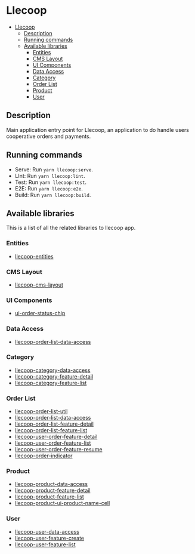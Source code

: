 # Llecoop

- [Llecoop](#llecoop)
  - [Description](#description)
  - [Running commands](#running-commands)
  - [Available libraries](#available-libraries)
    - [Entities](#entities)
    - [CMS Layout](#cms-layout)
    - [UI Components](#ui-components)
    - [Data Access](#data-access)
    - [Category](#category)
    - [Order List](#order-list)
    - [Product](#product)
    - [User](#user)

## Description

Main application entry point for Llecoop, an application to do handle users cooperative orders and payments.

## Running commands

- Serve: Run `yarn llecoop:serve`.
- LInt: Run `yarn llecoop:lint`.
- Test: Run `yarn llecoop:test`.
- E2E: Run `yarn llecoop:e2e`.
- Build: Run `yarn llecoop:build`.

## Available libraries

This is a list of all the related libraries to llecoop app.

### Entities

- [llecoop-entities](../../libs/llecoop/entities/README.md)

### CMS Layout

- [llecoop-cms-layout](../../libs/llecoop/cms-layout/README.md)

### UI Components

- [ui-order-status-chip](../../libs/llecoop/ui/order-status-chip/README.md)

### Data Access

- [llecoop-order-list-data-access](../../libs/llecoop/order-list/data-access/README.md)

### Category

- [llecoop-category-data-access](../../libs/llecoop/category/data-access/README.md)
- [llecoop-category-feature-detail](../../libs/llecoop/category/feature/detail/README.md)
- [llecoop-category-feature-list](../../libs/llecoop/category/feature/list/README.md)

### Order List

- [llecoop-order-list-util](../../libs/llecoop/order-list/util/README.md)
- [llecoop-order-list-data-access](../../libs/llecoop/order-list/data-access/README.md)
- [llecoop-order-list-feature-detail](../../libs/llecoop/order-list/feature/detail/README.md)
- [llecoop-order-list-feature-list](../../libs/llecoop/order-list/feature/list/README.md)
- [llecoop-user-order-feature-detail](../../libs/llecoop/order-list/feature/user-order-detail/README.md)
- [llecoop-user-order-feature-list](../../libs/llecoop/order-list/feature/user-order-list/README.md)
- [llecoop-user-order-feature-resume](../../libs/llecoop/order-list/feature/user-order-resume/README.md)
- [llecoop-order-indicator](../../libs/llecoop/order-list/feature/llecoop-order-indicator/README.md)

### Product

- [llecoop-product-data-access](../../libs/llecoop/product/data-access/README.md)
- [llecoop-product-feature-detail](../../libs/llecoop/product/feature/detail/README.md)
- [llecoop-product-feature-list](../../libs/llecoop/product/feature/list/README.md)
- [llecoop-product-ui-product-name-cell](../../libs/llecoop/product/ui/product-name-cell/README.md)

### User

- [llecoop-user-data-access](../../libs/llecoop/user/data-access/README.md)
- [llecoop-user-feature-create](../../libs/llecoop/user/feature/create/README.md)
- [llecoop-user-feature-list](../../libs/llecoop/user/feature/list/README.md)
